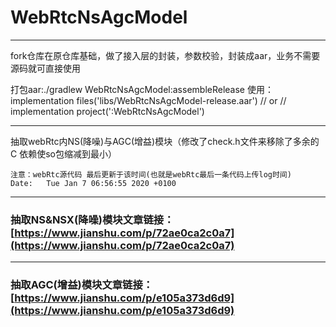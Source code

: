 # WebRtcNsAgcModel
******
fork仓库在原仓库基础，做了接入层的封装，参数校验，封装成aar，业务不需要源码就可直接使用

打包aar:./gradlew WebRtcNsAgcModel:assembleRelease
使用：
implementation files('libs/WebRtcNsAgcModel-release.aar')
//    or
//    implementation project(':WebRtcNsAgcModel')

******
抽取webRtc内NS(降噪)与AGC(增益)模块（修改了check.h文件来移除了多余的 C 依赖使so包缩减到最小）
```
注意：webRtc源代码 最后更新于该时间(也就是webRtc最后一条代码上传log时间)
Date:   Tue Jan 7 06:56:55 2020 +0100
```
---
### 抽取NS&NSX(降噪)模块文章链接：[https://www.jianshu.com/p/72ae0ca2c0a7](https://www.jianshu.com/p/72ae0ca2c0a7)
---
### 抽取AGC(增益)模块文章链接：[https://www.jianshu.com/p/e105a373d6d9](https://www.jianshu.com/p/e105a373d6d9)
